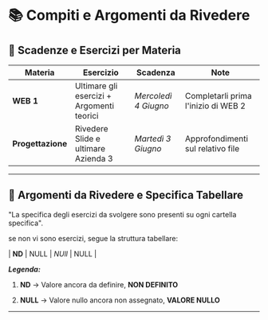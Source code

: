 # 📚 Compiti e Argomenti da Rivedere

## 📅 Scadenze e Esercizi per Materia

| Materia        | Esercizio                          | Scadenza             | Note                         |
|----------------|------------------------------------|----------------------|------------------------------|
| **WEB 1**      | Ultimare gli esercizi + Argomenti teorici |*Mercoledì 4 Giugno* | Completarli prima l'inizio di WEB 2            |
| **Progettazione**| Rivedere Slide e ultimare Azienda 3| *Martedì 3 Giugno* | Approfondimenti sul relativo file                       |

---

## 🔁 Argomenti da Rivedere e Specifica Tabellare

"La specifica degli esercizi da svolgere sono presenti su ogni cartella specifica".

se non vi sono esercizi, segue la struttura tabellare:

| **ND**         | NULL                               | *NUll*               | NULL                         |


***Legenda:***

1. **ND** -> Valore ancora da definire, **NON DEFINITO**

2. **NULL** -> Valore nullo ancora non assegnato, **VALORE NULLO**

---


